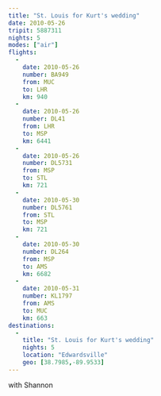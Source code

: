 ```yaml
---
title: "St. Louis for Kurt's wedding"
date: 2010-05-26
tripit: 5887311
nights: 5
modes: ["air"]
flights:
  -
    date: 2010-05-26
    number: BA949
    from: MUC
    to: LHR
    km: 940
  -
    date: 2010-05-26
    number: DL41
    from: LHR
    to: MSP
    km: 6441
  -
    date: 2010-05-26
    number: DL5731
    from: MSP
    to: STL
    km: 721
  -
    date: 2010-05-30
    number: DL5761
    from: STL
    to: MSP
    km: 721
  -
    date: 2010-05-30
    number: DL264
    from: MSP
    to: AMS
    km: 6682
  -
    date: 2010-05-31
    number: KL1797
    from: AMS
    to: MUC
    km: 663
destinations:
  -
    title: "St. Louis for Kurt's wedding"
    nights: 5
    location: "Edwardsville"
    geo: [38.7985,-89.9533]
---
```


with Shannon
